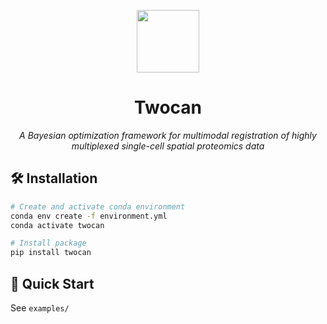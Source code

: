 
<div align="center">



<p align="center"><img src="https://github.com/user-attachments/assets/1cad2a1e-ca87-474e-96de-fd6b02560771" width=100px />
</p>

# Twocan

*A Bayesian optimization framework for multimodal registration of highly multiplexed single-cell spatial proteomics data*


</div>

## 🛠️ Installation

```bash
# Create and activate conda environment
conda env create -f environment.yml
conda activate twocan

# Install package
pip install twocan
```

## 🚀 Quick Start

See `examples/`
